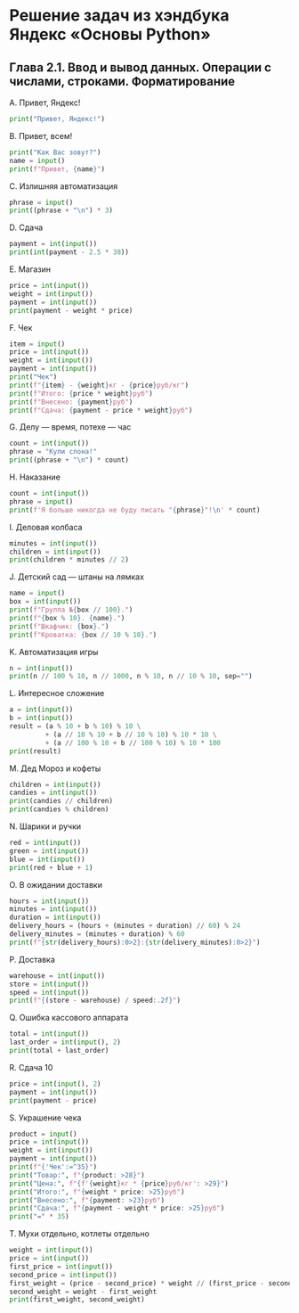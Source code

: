 # Решение задач из хэндбука Яндекс «Основы Python»

## Глава 2.1. Ввод и вывод данных. Операции с числами, строками. Форматирование

A. Привет, Яндекс!
```python
print("Привет, Яндекс!")
```

B. Привет, всем!
```python
print("Как Вас зовут?")
name = input()
print(f"Привет, {name}")
```

C. Излишняя автоматизация
```python
phrase = input()
print((phrase + "\n") * 3)
```

D. Сдача
```python
payment = int(input())
print(int(payment - 2.5 * 38))
```

E. Магазин
```python
price = int(input())
weight = int(input())
payment = int(input())
print(payment - weight * price)
```

F. Чек
```python
item = input()
price = int(input())
weight = int(input())
payment = int(input())
print("Чек")
print(f"{item} - {weight}кг - {price}руб/кг")
print(f"Итого: {price * weight}руб")
print(f"Внесено: {payment}руб")
print(f"Сдача: {payment - price * weight}руб")
```

G. Делу — время, потехе — час
```python
count = int(input())
phrase = "Купи слона!"
print((phrase + "\n") * count)
```

H. Наказание
```python
count = int(input())
phrase = input()
print(f'Я больше никогда не буду писать "{phrase}"!\n' * count)
```

I. Деловая колбаса
```python
minutes = int(input())
children = int(input())
print(children * minutes // 2)
```

J. Детский сад — штаны на лямках
```python
name = input()
box = int(input())
print(f"Группа №{box // 100}.")
print(f"{box % 10}. {name}.")
print(f"Шкафчик: {box}.")
print(f"Кроватка: {box // 10 % 10}.")
```

K. Автоматизация игры
```python
n = int(input())
print(n // 100 % 10, n // 1000, n % 10, n // 10 % 10, sep="")
```

L. Интересное сложение
```python
a = int(input())
b = int(input())
result = (a % 10 + b % 10) % 10 \
         + (a // 10 % 10 + b // 10 % 10) % 10 * 10 \
         + (a // 100 % 10 + b // 100 % 10) % 10 * 100
print(result)
```

M. Дед Мороз и кофеты
```python
children = int(input())
candies = int(input())
print(candies // children)
print(candies % children)
```

N. Шарики и ручки
```python
red = int(input())
green = int(input())
blue = int(input())
print(red + blue + 1)
```

O. В ожидании доставки
```python
hours = int(input())
minutes = int(input())
duration = int(input())
delivery_hours = (hours + (minutes + duration) // 60) % 24
delivery_minutes = (minutes + duration) % 60
print(f"{str(delivery_hours):0>2}:{str(delivery_minutes):0>2}")
```

P. Доставка
```python
warehouse = int(input())
store = int(input())
speed = int(input())
print(f"{(store - warehouse) / speed:.2f}")
```

Q. Ошибка кассового аппарата
```python
total = int(input())
last_order = int(input(), 2)
print(total + last_order)
```

R. Сдача 10
```python
price = int(input(), 2)
payment = int(input())
print(payment - price)
```

S. Украшение чека
```python
product = input()
price = int(input())
weight = int(input())
payment = int(input())
print(f"{'Чек':=^35}")
print("Товар:", f"{product: >28}")
print("Цена:", f"{f'{weight}кг * {price}руб/кг': >29}")
print("Итого:", f"{weight * price: >25}руб")
print("Внесено:", f"{payment: >23}руб")
print("Сдача:", f"{payment - weight * price: >25}руб")
print("=" * 35)
```

T. Мухи отдельно, котлеты отдельно
```python
weight = int(input())
price = int(input())
first_price = int(input())
second_price = int(input())
first_weight = (price - second_price) * weight // (first_price - second_price)
second_weight = weight - first_weight
print(first_weight, second_weight)
```